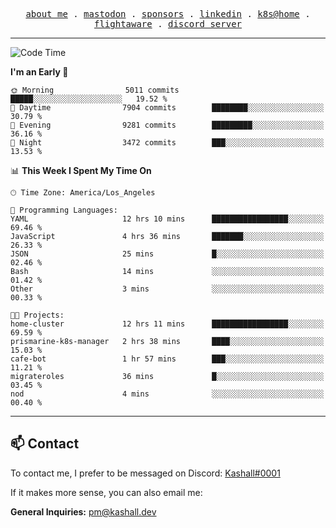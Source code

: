 <p align="center">
  <samp>
    <a href="https://jordanjones.org/">about me</a> .
    <a rel="me" href="https://mastodon.social/@kashall">mastodon</a> .
    <a href="https://github.com/sponsors/kashalls">sponsors</a> .
    <a href="https://linkedin.com/in/jordpjones">linkedin</a> .
    <a href="https://github.com/kashalls/home-cluster">k8s@home</a> .
    <a href="https://flightaware.com/adsb/stats/user/kashalls">flightaware</a> .
    <a href="https://discord.gg/ctgrp8k">discord server</a>
  </samp>
</p>

---

<!--START_SECTION:waka-->
![Code Time](http://img.shields.io/badge/Code%20Time-1%2C395%20hrs%2023%20mins-blue)

**I'm an Early 🐤** 

```text
🌞 Morning                5011 commits        █████░░░░░░░░░░░░░░░░░░░░   19.52 % 
🌆 Daytime                7904 commits        ████████░░░░░░░░░░░░░░░░░   30.79 % 
🌃 Evening                9281 commits        █████████░░░░░░░░░░░░░░░░   36.16 % 
🌙 Night                  3472 commits        ███░░░░░░░░░░░░░░░░░░░░░░   13.53 % 
```


📊 **This Week I Spent My Time On** 

```text
🕑︎ Time Zone: America/Los_Angeles

💬 Programming Languages: 
YAML                     12 hrs 10 mins      █████████████████░░░░░░░░   69.46 % 
JavaScript               4 hrs 36 mins       ███████░░░░░░░░░░░░░░░░░░   26.33 % 
JSON                     25 mins             █░░░░░░░░░░░░░░░░░░░░░░░░   02.46 % 
Bash                     14 mins             ░░░░░░░░░░░░░░░░░░░░░░░░░   01.42 % 
Other                    3 mins              ░░░░░░░░░░░░░░░░░░░░░░░░░   00.33 % 

🐱‍💻 Projects: 
home-cluster             12 hrs 11 mins      █████████████████░░░░░░░░   69.59 % 
prismarine-k8s-manager   2 hrs 38 mins       ████░░░░░░░░░░░░░░░░░░░░░   15.03 % 
cafe-bot                 1 hr 57 mins        ███░░░░░░░░░░░░░░░░░░░░░░   11.21 % 
migrateroles             36 mins             █░░░░░░░░░░░░░░░░░░░░░░░░   03.45 % 
nod                      4 mins              ░░░░░░░░░░░░░░░░░░░░░░░░░   00.40 % 
```


<!--END_SECTION:waka-->

---

## 📫 Contact

To contact me, I prefer to be messaged on Discord:  [Kashall#0001](https://discord.com/users/201077739589992448)

If it makes more sense, you can also email me:

**General Inquiries:** pm@kashall.dev  
